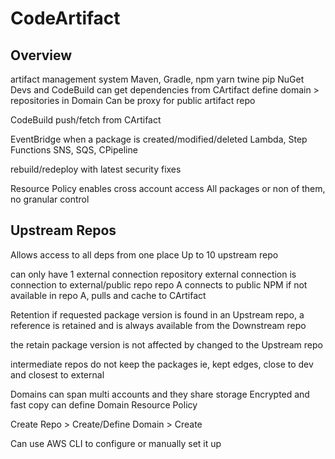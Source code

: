 # CodeArtifact
## Overview

artifact management system
Maven, Gradle, npm yarn twine pip NuGet
Devs and CodeBuild can get dependencies from CArtifact
define domain > repositories in Domain
Can be proxy for public artifact repo

CodeBuild push/fetch from CArtifact

EventBridge
when a package is created/modified/deleted
Lambda, Step Functions SNS, SQS, CPipeline

rebuild/redeploy with latest security fixes

Resource Policy enables cross account access
All packages or non of them, no granular control

## Upstream Repos
Allows access to all deps from one place
Up to 10 upstream repo

can only have 1 external connection repository
external connection is connection to external/public repo
repo A connects to public NPM
if not available in repo A, pulls and cache to CArtifact

Retention
if requested package version is found in an Upstream repo, a reference is retained and is always available from the Downstream repo

the retain package version is not affected by changed to the Upstream repo

intermediate repos do not keep the packages ie, kept edges, close to dev and closest to external

Domains can span multi accounts and they share storage
Encrypted and fast copy
can define Domain Resource Policy

Create Repo > Create/Define Domain > Create

Can use AWS CLI to configure or manually set it up 
